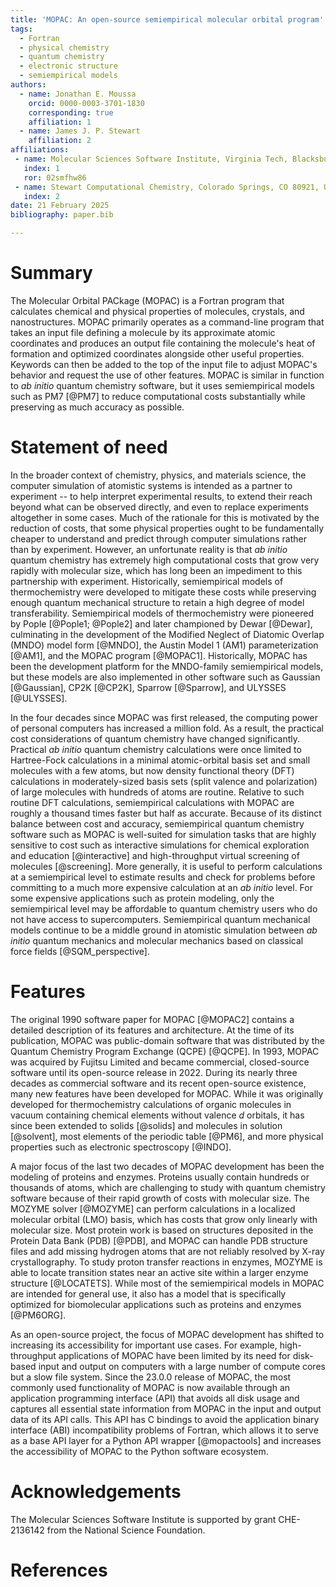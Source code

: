 ```yaml
---
title: 'MOPAC: An open-source semiempirical molecular orbital program'
tags:
  - Fortran
  - physical chemistry
  - quantum chemistry
  - electronic structure
  - semiempirical models
authors:
  - name: Jonathan E. Moussa
    orcid: 0000-0003-3701-1830
    corresponding: true
    affiliation: 1
  - name: James J. P. Stewart
    affiliation: 2
affiliations:
 - name: Molecular Sciences Software Institute, Virginia Tech, Blacksburg, VA 24060, United States
   index: 1
   ror: 02smfhw86
 - name: Stewart Computational Chemistry, Colorado Springs, CO 80921, United States
   index: 2
date: 21 February 2025
bibliography: paper.bib

---
```


# Summary

The Molecular Orbital PACkage (MOPAC) is a Fortran program that calculates chemical and physical
properties of molecules, crystals, and nanostructures. MOPAC primarily operates as a command-line
program that takes an input file defining a molecule by its approximate atomic coordinates and
produces an output file containing the molecule's heat of formation and optimized coordinates
alongside other useful properties. Keywords can then be added to the top of the input file to
adjust MOPAC's behavior and request the use of other features. MOPAC is similar in function to
*ab initio* quantum chemistry software, but it uses semiempirical models such as PM7 [@PM7] to
reduce computational costs substantially while preserving as much accuracy as possible.

# Statement of need

In the broader context of chemistry, physics, and materials science, the computer simulation of
atomistic systems is intended as a partner to experiment -- to help interpret experimental results,
to extend their reach beyond what can be observed directly, and even to replace experiments
altogether in some cases. Much of the rationale for this is motivated by the reduction of costs,
that some physical properties ought to be fundamentally cheaper to understand and predict through
computer simulations rather than by experiment. However, an unfortunate reality is that *ab initio*
quantum chemistry has extremely high computational costs that grow very rapidly with molecular
size, which has long been an impediment to this partnership with experiment. Historically,
semiempirical models of thermochemistry were developed to mitigate these costs while preserving
enough quantum mechanical structure to retain a high degree of model transferability.
Semiempirical models of thermochemistry were pioneered by Pople [@Pople1; @Pople2] and later
championed by Dewar [@Dewar], culminating in the development of the Modified Neglect of Diatomic
Overlap (MNDO) model form [@MNDO], the Austin Model 1 (AM1) parameterization [@AM1], and the
MOPAC program [@MOPAC1]. Historically, MOPAC has been the development platform for the MNDO-family
semiempirical models, but these models are also implemented in other software such as
Gaussian [@Gaussian], CP2K [@CP2K], Sparrow [@Sparrow], and ULYSSES [@ULYSSES].

In the four decades since MOPAC was first released, the computing power of personal computers
has increased a million fold. As a result, the practical cost considerations of quantum chemistry
have changed significantly. Practical *ab initio* quantum chemistry calculations were once limited
to Hartree-Fock calculations in a minimal atomic-orbital basis set and small molecules with a few
atoms, but now density functional theory (DFT) calculations in moderately-sized basis sets (split
valence and polarization) of large molecules with hundreds of atoms are routine. Relative to such
routine DFT calculations, semiempirical calculations with MOPAC are roughly a thousand times faster
but half as accurate. Because of its distinct balance between cost and accuracy,
semiempirical quantum chemistry software such as MOPAC is well-suited for simulation tasks that
are highly sensitive to cost such as interactive simulations for chemical exploration and education
[@interactive] and high-throughput virtual screening of molecules [@screening]. More generally,
it is useful to perform calculations at a semiempirical level to estimate results and check for
problems before committing to a much more expensive calculation at an *ab initio* level. For some
expensive applications such as protein modeling, only the semiempirical level may be affordable to
quantum chemistry users who do not have access to supercomputers. Semiempirical quantum mechanical
models continue to be a middle ground in atomistic simulation between *ab initio* quantum mechanics
and molecular mechanics based on classical force fields [@SQM_perspective].

# Features

The original 1990 software paper for MOPAC [@MOPAC2] contains a detailed description of its
features and architecture. At the time of its publication, MOPAC was public-domain software that
was distributed by the Quantum Chemistry Program Exchange (QCPE) [@QCPE]. In 1993, MOPAC was
acquired by Fujitsu Limited and became commercial, closed-source software until its open-source
release in 2022. During its nearly three decades as commercial software and its recent open-source
existence, many new features have been developed for MOPAC. While it was originally developed for
thermochemistry calculations of organic molecules in vacuum containing chemical elements without
valence *d* orbitals, it has since been extended to solids [@solids] and molecules in solution
[@solvent], most elements of the periodic table [@PM6], and more physical properties such as
electronic spectroscopy [@INDO].

A major focus of the last two decades of MOPAC development has been the modeling of proteins and
enzymes. Proteins usually contain hundreds or thousands of atoms, which are challenging to study
with quantum chemistry software because of their rapid growth of costs with molecular size. The
MOZYME solver [@MOZYME] can perform calculations in a localized molecular orbital (LMO) basis,
which has costs that grow only linearly with molecular size. Most protein work is based on
structures deposited in the Protein Data Bank (PDB) [@PDB], and MOPAC can handle PDB structure
files and add missing hydrogen atoms that are not reliably resolved by X-ray crystallography.
To study proton transfer reactions in enzymes, MOZYME is able to locate transition states near
an active site within a larger enzyme structure [@LOCATETS]. While most of the semiempirical
models in MOPAC are intended for general use, it also has a model that is specifically optimized
for biomolecular applications such as proteins and enzymes [@PM6ORG].

As an open-source project, the focus of MOPAC development has shifted to increasing its
accessibility for important use cases. For example, high-throughput applications of MOPAC have
been limited by its need for disk-based input and output on computers with a large number of
compute cores but a slow file system. Since the 23.0.0 release of MOPAC, the most commonly used
functionality of MOPAC is now available through an application programming interface (API) that
avoids all disk usage and captures all essential state information from MOPAC in the input
and output data of its API calls. This API has C bindings to avoid the application binary
interface (ABI) incompatibility problems of Fortran, which allows it to serve as a base API layer
for a Python API wrapper [@mopactools] and increases the accessibility of MOPAC to the Python
software ecosystem.

# Acknowledgements

The Molecular Sciences Software Institute is supported by grant CHE-2136142 from the National Science Foundation.

# References

